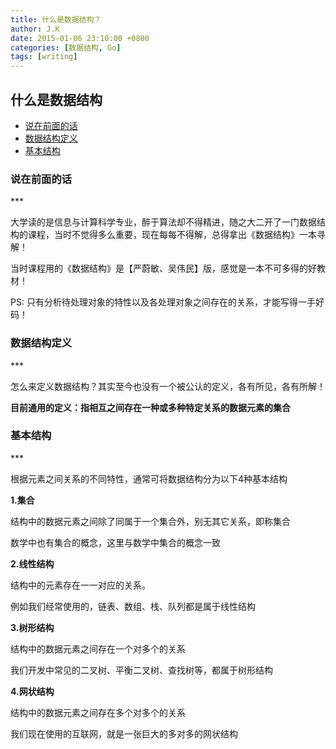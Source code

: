 ```yaml
---
title: 什么是数据结构？
author: J.K
date: 2015-01-06 23:10:00 +0800
categories: [数据结构, Go]
tags: [writing]
---
```



## 什么是数据结构

*   [说在前面的话](#pre)
*   [数据结构定义](#define)
*   [基本结构](#type)


<h3 id="pre">说在前面的话</h3>
***

大学读的是信息与计算科学专业，醉于算法却不得精进，随之大二开了一门数据结构的课程，当时不觉得多么重要，现在每每不得解，总得拿出《数据结构》一本寻解！

当时课程用的《数据结构》是【严蔚敏、吴伟民】版，感觉是一本不可多得的好教材！

PS: 只有分析待处理对象的特性以及各处理对象之间存在的关系，才能写得一手好码！



<h3 id="define">数据结构定义</h3>
***

怎么来定义数据结构？其实至今也没有一个被公认的定义，各有所见，各有所解！

**目前通用的定义：指相互之间存在一种或多种特定关系的数据元素的集合**



<h3 id="type">基本结构</h3>
***

根据元素之间关系的不同特性，通常可将数据结构分为以下4种基本结构

**1.集合**

结构中的数据元素之间除了同属于一个集合外，别无其它关系，即称集合

数学中也有集合的概念，这里与数学中集合的概念一致


**2.线性结构**

结构中的元素存在一一对应的关系。

例如我们经常使用的，链表、数组、栈、队列都是属于线性结构


**3.树形结构**

结构中的数据元素之间存在一个对多个的关系

我们开发中常见的二叉树、平衡二叉树、查找树等，都属于树形结构


**4.网状结构**

结构中的数据元素之间存在多个对多个的关系

我们现在使用的互联网，就是一张巨大的多对多的网状结构
